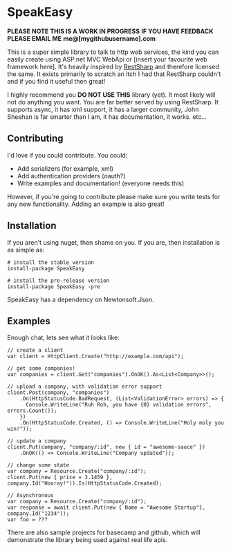 SpeakEasy
=========

**PLEASE NOTE THIS IS A WORK IN PROGRESS**
**IF YOU HAVE FEEDBACK PLEASE EMAIL ME**
**me@[mygithubusername].com**

This is a super simple library to talk to http web services, the kind you can easily create using
ASP.net MVC WebApi or [insert your favourite web framework here]. It's heavily inspired 
by [RestSharp](http://restsharp.org) and therefore licensed the same. It exists primarily to scratch 
an itch I had that RestSharp couldn't and if you find it useful then great!

I highly recommend you **DO NOT USE THIS** library (yet). It most likely will not do anything you want. You are 
far better served by using RestSharp. It supports async, it has xml support, it has a larger community,
John Sheehan is far smarter than I am, it has documentation, it works. etc... 

Contributing
------------

I'd love if you could contribute. You could:

* Add serializers (for example, xml)
* Add authentication providers (oauth?)
* Write examples and documentation! (everyone needs this)

However, if you're going to contribute please make sure you write tests for any new functionality.
Adding an example is also great!

Installation
------------

If you aren't using nuget, then shame on you. If you are, then installation is as simple as:

	# install the stable version
    install-package SpeakEasy
	
	# install the pre-release version
	install-package SpeakEasy -pre

SpeakEasy has a dependency on Newtonsoft.Json.

Examples
--------

Enough chat, lets see what it looks like:

    // create a client
    var client = HttpClient.Create("http://example.com/api");
    
    // get some companies!
    var companies = client.Get("companies").OnOK().As<List<Company>>();
  
    // upload a company, with validation error support
    client.Post(company, "companies")
        .On(HttpStatusCode.BadRequest, (List<ValidationError> errors) => {
          Console.WriteLine("Ruh Roh, you have {0} validation errors", errors.Count());
        })
        .On(HttpStatusCode.Created, () => Console.WriteLine("Holy moly you win!"));
    
    // update a company
    client.Put(company, "company/:id", new { id = "awesome-sauce" })
        .OnOK(() => Console.WriteLine("Company updated"));
        
    // change some state
    var company = Resource.Create("company/:id");
    client.Put(new { price = 3.1459 }, company.Id("Hooray!")).Is(HttpStatusCode.Created);
    
    // Asynchronous
    var company = Resource.Create("company/:id");
    var response = await client.Put(new { Name = "Awesome Startup"}, company.Id("1234"));
    var foo = ???

There are also sample projects for basecamp and github, which will demonstrate the library being used against real life apis.
